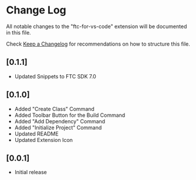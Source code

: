 # Change Log

All notable changes to the "ftc-for-vs-code" extension will be documented in this file.

Check [Keep a Changelog](http://keepachangelog.com/) for recommendations on how to structure this file.

## [0.1.1]

- Updated Snippets to FTC SDK 7.0

## [0.1.0]

- Added "Create Class" Command
- Added Toolbar Button for the Build Command
- Added "Add Dependency" Command
- Added "Initialize Project" Command
- Updated README
- Updated Extension Icon

## [0.0.1]

- Initial release